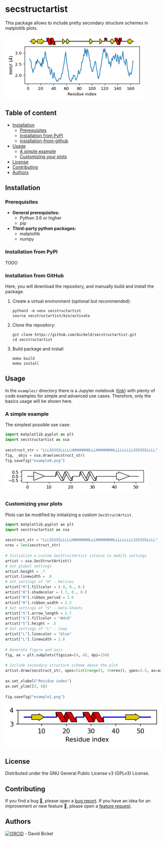 # secstructartist

This package allows to include pretty secondary structure schemes in 
matplotlib plots.

![example_rmsf.png](./examples/example_rmsf.png)

## Table of content

* [Installation](#installation)
    * [Prerequisites](#prerequisites)
    * [Installation from PyPI](#installation-from-pypi)
    * [installation-from-github](#installation-from-github)
* [Usage](#usage)
    * [A simple example](#a-simple-example)
    * [Customizing your plots](#customizing-your-plots)
* [License](#license)
* [Contributing](#contributing)
* [Authors](#authors)

## Installation

### Prerequisites

* **General prerequisites:**
    * Python 3.6 or higher
    * pip
* **Third-party python packages:**
    * matplotlib
    * numpy

### Installation from PyPI

TODO
<!-- 
This is the recommended way to install the package.

1. Create a virtual environment (optional but recommended):
    ```
    python3 -m venv secstructartist
    source secstructartist/bin/activate
    ```

2. Install python module
    ```
    pip install secstructartist
    ```
-->

### Installation from GitHub

Here, you will download the repository, and manually build and install the
package.

1. Create a virtual environment (optional but recommended):
    ```
    python3 -m venv secstructartist
    source secstructartist/bin/activate
    ```

2. Clone the repository:
    ```
    git clone https://github.com/bickeld/secstructartist.git
    cd secstructartist
    ```

3. Build package and install
    ```
    make build
    make install
    ```

## Usage

In the `examples/` directory there is a Jupyter notebook ([link](./examples/examples.ipynb))
with plenty of code examples for simple and advanced use cases. Therefore, only 
the  basics usage will be shown here.

### A simple example

The simplest possible use case:

```python
import matplotlib.pyplot as plt
import secstructartist as ssa

secstruct_str = "LLLSSSSSLLLLLHHHHHHHHLLLHHHHHHHHLLLLLLLLLSSSSSSLLLL"
fig, _objs = ssa.draw(secstruct_str)
fig.savefig("example0.png")
```

![example0.png](./examples/example0.png)

### Customizing your plots

Plots can be modified by initializing a custom `SecStructArtist`.

```python
import matplotlib.pyplot as plt
import secstructartist as ssa

secstruct_str = "LLLSSSSSLLLLLHHHHHHHHLLLHHHHHHHHLLLLLLLLLSSSSSSLLLL"
nres = len(secstruct_str)

# Initialize a custom SecStructArtist istance to modify settings 
artist = ssa.SecStructArtist()
# Set global settings
artist.height = .7
artist.linewidth = .8
# Set settings of "H" - Helices
artist["H"].fillcolor = (.9, 0., 0.)
artist["H"].shadecolor = (.7, 0., 0.)
artist["H"].ribbon_period = 3.6
artist["H"].ribbon_width = 2.2
# Set settings of "S" - beta-Sheets
artist["S"].arrow_length = 2.7
artist["S"].fillcolor = "#dc0"
artist["S"].height = .5
# Set settings of "L" - loop
artist["L"].linecolor = "blue"
artist["L"].linewidth = 1.8

# Generate figure and axis
fig, ax = plt.subplots(figsize=(4,.4), dpi=150)

# Include secondary structure scheme above the plot
artist.draw(secstruct_str, xpos=list(range(3, 3+nres)), ypos=3.5, ax=ax)

ax.set_xlabel("Residue index")
ax.set_ylim([3, 4])

fig.savefig("example1.png")
```

![example1.png](./examples/example1.png)

## License

Distributed under the GNU General Public License v3 (GPLv3) License.

## Contributing

If you find a bug :bug:, please open a [bug report](https://github.com/bickeld/secstructartist/issues/new?labels=bug).
If you have an idea for an improvement or new feature :rocket:, please open a [feature request](https://github.com/bickeld/secstructartist/issues/new?labels=enhancement).

## Authors

[![ORCID](https://orcid.org/sites/default/files/images/orcid_16x16.png)](https://orcid.org/0000-0003-0332-8338) - David Bickel
